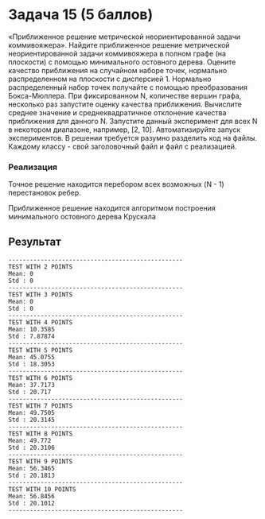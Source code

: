 # Задача 15 (5 баллов)

«Приближенное решение метрической неориентированной задачи коммивояжера». Найдите приближенное решение метрической неориентированной задачи коммивояжера в полном графе (на плоскости) с помощью минимального остовного дерева.
Оцените качество приближения на случайном наборе точек, нормально распределенном на плоскости с дисперсией 1. Нормально распределенный набор точек получайте с помощью преобразования Бокса-Мюллера.
При фиксированном N, количестве вершин графа, несколько раз запустите оценку качества приближения. Вычислите среднее значение и среднеквадратичное отклонение качества приближения для данного N.
Запустите данный эксперимент для всех N в некотором диапазоне, например, [2, 10].
Автоматизируйте запуск экспериментов.
В решении требуется разумно разделить код на файлы. Каждому классу - свой заголовочный файл и файл с реализацией.

### Реализация

Точное решение находится перебором всех возможных (N - 1) перестановок ребер.

Приближенное решение находится алгоритмом построения минимального остовного дерева Крускала

## Результат
```
-------------------------------------------------
TEST WITH 2 POINTS
Mean: 0
Std : 0
-------------------------------------------------
TEST WITH 3 POINTS
Mean: 0
Std : 0
-------------------------------------------------
TEST WITH 4 POINTS
Mean: 10.3585
Std : 7.87874
-------------------------------------------------
TEST WITH 5 POINTS
Mean: 45.0755
Std : 18.3053
-------------------------------------------------
TEST WITH 6 POINTS
Mean: 37.7173
Std : 20.717
-------------------------------------------------
TEST WITH 7 POINTS
Mean: 49.7505
Std : 20.3145
-------------------------------------------------
TEST WITH 8 POINTS
Mean: 49.772
Std : 20.3106
-------------------------------------------------
TEST WITH 9 POINTS
Mean: 56.3465
Std : 20.1813
-------------------------------------------------
TEST WITH 10 POINTS
Mean: 56.8456
Std : 20.1012
-------------------------------------------------
```
